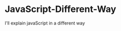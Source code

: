                                                                                                                                                                                                      
# JavaScript-Different-Way
I'll explain javaScript in a different way       
  










